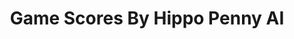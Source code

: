 ---
title: Game Scores By Hippo Penny AI
layout: scoredetail
permalink: /meta-score/deadcraft
header:
  teaser: /assets/images/deadcraft.jpg
  video:
    id: nPQKfkCuBj8
    provider: youtube
---
